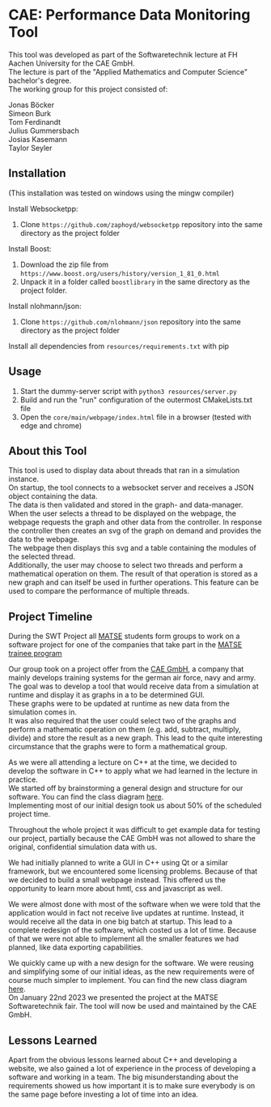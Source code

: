 # CAE: Performance Data Monitoring Tool

This tool was developed as part of the Softwaretechnik lecture at FH Aachen University for the CAE GmbH.  
The lecture is part of the "Applied Mathematics and Computer Science" bachelor's degree.  
The working group for this project consisted of:  

Jonas Böcker  
Simeon Burk  
Tom Ferdinandt  
Julius Gummersbach  
Josias Kasemann  
Taylor Seyler  

## Installation

(This installation was tested on windows using the mingw compiler)

Install Websocketpp:
1. Clone `https://github.com/zaphoyd/websocketpp` repository into the same directory as the project folder

Install Boost:
1. Download the zip file from `https://www.boost.org/users/history/version_1_81_0.html`
2. Unpack it in a folder called `boostlibrary` in the same directory as the project folder.

Install nlohmann/json:
1. Clone `https://github.com/nlohmann/json` repository into the same directory as the project folder

Install all dependencies from `resources/requirements.txt` with pip

## Usage

1. Start the dummy-server script with `python3 resources/server.py`
2. Build and run the "run" configuration of the outermost CMakeLists.txt file
3. Open the `core/main/webpage/index.html` file in a browser (tested with edge and chrome)

## About this Tool 

This tool is used to display data about threads that ran in a simulation instance.  
On startup, the tool connects to a websocket server and receives a JSON object containing the data.  
The data is then validated and stored in the graph- and data-manager.  
When the user selects a thread to be displayed on the webpage, the webpage requests the graph and other data from the 
controller. In response the controller then creates an svg of the graph on demand and provides the data to the webpage.  
The webpage then displays this svg and a table containing the modules of the selected thread.  
Additionally, the user may choose to select two threads and perform a mathematical operation on them. The result of that
operation is stored as a new graph and can itself be used in further operations. This feature can be used to compare the
performance of multiple threads.


## Project Timeline

During the SWT Project all [MATSE](https://de.wikipedia.org/wiki/Mathematisch-technischer_Softwareentwickler) students 
form groups to work on a software project for one of the companies that take part in the [MATSE trainee program](https://www.fh-aachen.de/studium/angewandte-mathematik-und-informatik-bsc/der-studiengang)

Our group took on a project offer from the [CAE GmbH](https://de.cae.com/en), a company that mainly develops training 
systems for the german air force, navy and army.  
The goal was to develop a tool that would receive data from a simulation at runtime and display it as graphs in a to be
determined GUI.  
These graphs were to be updated at runtime as new data from the simulation comes in.  
It was also required that the user could select two of the graphs and perform a mathematic operation on them 
(e.g. add, subtract, multiply, divide) and store the result as a new graph. This lead to the quite interesting 
circumstance that the graphs were to form a mathematical group.  

As we were all attending a lecture on C++ at the time, we decided to develop the software in C++ to apply what we had
learned in the lecture in practice.  
We started off by brainstorming a general design and structure for our software. You can find the class 
diagram [here](./resources/projectDocumentation/oldDesign/oldProjectClassDiagram.pdf).  
Implementing most of our initial design took us about 50% of the scheduled project time.  

Throughout the whole project it was difficult to get example data for testing our project,
partially because the CAE GmbH was not allowed to share the original, confidential simulation data with us.

We had initially planned to write a GUI in C++ using Qt or a similar framework, but we encountered some licensing problems.
Because of that we decided to build a small webpage instead. This offered us the opportunity to learn more about hmtl, css and javascript as well.

We were almost done with most of the software when we were told that the application would in fact not receive live 
updates at runtime. Instead, it would receive all the data in one big batch at startup. This lead to a complete redesign 
of the software, which costed us a lot of time. Because of that we were not able to implement all the smaller features 
we had planned, like data exporting capabilities.  

We quickly came up with a new design for the software. We were reusing and simplifying some of our initial ideas, as the
new requirements were of course much simpler to implement. You can find the new class diagram [here](./resources/projectDocumentation/projectClassDiagram.pdf).  
On January 22nd 2023 we presented the project at the MATSE Softwaretechnik fair.
The tool will now be used and maintained by the CAE GmbH.

## Lessons Learned

Apart from the obvious lessons learned about C++ and developing a website, we also gained a lot of experience in the
process of developing a software and working in a team.
The big misunderstanding about the requirements showed us how important it is to make sure everybody is on the same page
before investing a lot of time into an idea.
